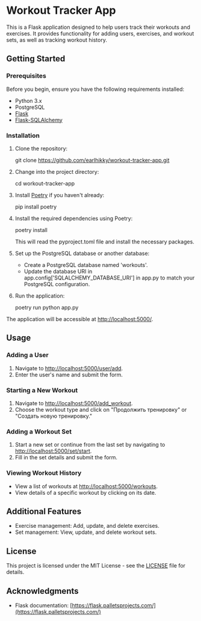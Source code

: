 # Workout Tracker App

This is a Flask application designed to help users track their workouts and exercises. It provides functionality for adding users, exercises, and workout sets, as well as tracking workout history.

## Getting Started

### Prerequisites

Before you begin, ensure you have the following requirements installed:

- Python 3.x
- PostgreSQL
- [Flask](https://flask.palletsprojects.com/en/2.1.x/)
- [Flask-SQLAlchemy](https://flask-sqlalchemy.palletsprojects.com/en/3.x/)

### Installation

1. Clone the repository:

     git clone https://github.com/earlhikky/workout-tracker-app.git
   
2. Change into the project directory:

     cd workout-tracker-app
   
3. Install [Poetry](https://python-poetry.org/) if you haven't already:

     pip install poetry
   
4. Install the required dependencies using Poetry:

     poetry install
   
   This will read the pyproject.toml file and install the necessary packages.

5. Set up the PostgreSQL database or another database:

   - Create a PostgreSQL database named 'workouts'.
   - Update the database URI in app.config['SQLALCHEMY_DATABASE_URI'] in app.py to match your PostgreSQL configuration.

6. Run the application:

     poetry run python app.py
   
The application will be accessible at [http://localhost:5000/](http://localhost:5000/).

## Usage

### Adding a User

1. Navigate to [http://localhost:5000/user/add](http://localhost:5000/user/add).
2. Enter the user's name and submit the form.

### Starting a New Workout

1. Navigate to [http://localhost:5000/add_workout](http://localhost:5000/add_workout).
2. Choose the workout type and click on "Продолжить тренировку" or "Создать новую тренировку."

### Adding a Workout Set

1. Start a new set or continue from the last set by navigating to [http://localhost:5000/set/start](http://localhost:5000/set/start).
2. Fill in the set details and submit the form.

### Viewing Workout History

- View a list of workouts at [http://localhost:5000/workouts](http://localhost:5000/workouts).
- View details of a specific workout by clicking on its date.

## Additional Features

- Exercise management: Add, update, and delete exercises.
- Set management: View, update, and delete workout sets.

## License

This project is licensed under the MIT License - see the [LICENSE](LICENSE) file for details.

## Acknowledgments

- Flask documentation: [https://flask.palletsprojects.com/](https://flask.palletsprojects.com/)

